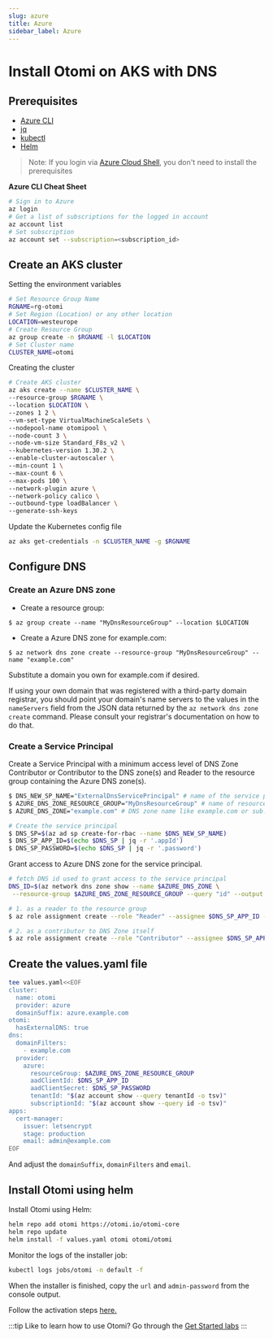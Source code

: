 ```yaml
---
slug: azure
title: Azure
sidebar_label: Azure
---
```


# Install Otomi on AKS with DNS

## Prerequisites

- [Azure CLI](https://docs.microsoft.com/en-us/cli/azure/install-azure-cli)
- [jq](https://jqlang.github.io/jq/download/)
- [kubectl](https://kubernetes.io/docs/tasks/tools/)
- [Helm](https://kubernetes.io/docs/tasks/tools/)

> Note: If you login via [Azure Cloud Shell](https://shell.azure.com), you don't need to install the prerequisites

**Azure CLI Cheat Sheet**

```bash
# Sign in to Azure
az login
# Get a list of subscriptions for the logged in account
az account list
# Set subscription
az account set --subscription=<subscription_id>
```

## Create an AKS cluster

Setting the environment variables

```bash
# Set Resource Group Name
RGNAME=rg-otomi
# Set Region (Location) or any other location
LOCATION=westeurope
# Create Resource Group
az group create -n $RGNAME -l $LOCATION
# Set Cluster name
CLUSTER_NAME=otomi
```

Creating the cluster

```bash
# Create AKS cluster
az aks create --name $CLUSTER_NAME \
--resource-group $RGNAME \
--location $LOCATION \
--zones 1 2 \
--vm-set-type VirtualMachineScaleSets \
--nodepool-name otomipool \
--node-count 3 \
--node-vm-size Standard_F8s_v2 \
--kubernetes-version 1.30.2 \
--enable-cluster-autoscaler \
--min-count 1 \
--max-count 6 \
--max-pods 100 \
--network-plugin azure \
--network-policy calico \
--outbound-type loadBalancer \
--generate-ssh-keys
```

Update the Kubernetes config file

```bash
az aks get-credentials -n $CLUSTER_NAME -g $RGNAME
```

## Configure DNS

### Create an Azure DNS zone

- Create a resource group:

```
$ az group create --name "MyDnsResourceGroup" --location $LOCATION
```

- Create a Azure DNS zone for example.com:

```
$ az network dns zone create --resource-group "MyDnsResourceGroup" --name "example.com"
```

Substitute a domain you own for example.com if desired.

If using your own domain that was registered with a third-party domain registrar, you should point your domain's name servers to the values in the `nameServers` field from the JSON data returned by the `az network dns zone create` command. Please consult your registrar's documentation on how to do that.

### Create a Service Principal

Create a Service Principal with a minimum access level of DNS Zone Contributor or Contributor to the DNS zone(s) and Reader to the resource group containing the Azure DNS zone(s).

```bash
$ DNS_NEW_SP_NAME="ExternalDnsServicePrincipal" # name of the service principal
$ AZURE_DNS_ZONE_RESOURCE_GROUP="MyDnsResourceGroup" # name of resource group where dns zone is hosted
$ AZURE_DNS_ZONE="example.com" # DNS zone name like example.com or sub.example.com

# Create the service principal
$ DNS_SP=$(az ad sp create-for-rbac --name $DNS_NEW_SP_NAME)
$ DNS_SP_APP_ID=$(echo $DNS_SP | jq -r '.appId')
$ DNS_SP_PASSWORD=$(echo $DNS_SP | jq -r '.password')
```

Grant access to Azure DNS zone for the service principal.

```bash
# fetch DNS id used to grant access to the service principal
DNS_ID=$(az network dns zone show --name $AZURE_DNS_ZONE \
 --resource-group $AZURE_DNS_ZONE_RESOURCE_GROUP --query "id" --output tsv)

# 1. as a reader to the resource group
$ az role assignment create --role "Reader" --assignee $DNS_SP_APP_ID --scope $DNS_ID

# 2. as a contributor to DNS Zone itself
$ az role assignment create --role "Contributor" --assignee $DNS_SP_APP_ID --scope $DNS_ID
```

## Create the values.yaml file

```bash
tee values.yaml<<EOF
cluster:
  name: otomi
  provider: azure
  domainSuffix: azure.example.com
otomi:
  hasExternalDNS: true
dns:
  domainFilters:
    - example.com
  provider:
    azure:
      resourceGroup: $AZURE_DNS_ZONE_RESOURCE_GROUP
      aadClientId: $DNS_SP_APP_ID
      aadClientSecret: $DNS_SP_PASSWORD
      tenantId: "$(az account show --query tenantId -o tsv)"
      subscriptionId: "$(az account show --query id -o tsv)"
apps:
  cert-manager:
    issuer: letsencrypt
    stage: production
    email: admin@example.com
EOF
```

And adjust the `domainSuffix`, `domainFilters` and `email`.

## Install Otomi using helm

Install Otomi using Helm:

```bash
helm repo add otomi https://otomi.io/otomi-core
helm repo update
helm install -f values.yaml otomi otomi/otomi
```

Monitor the logs of the installer job:

```bash
kubectl logs jobs/otomi -n default -f
```

When the installer is finished, copy the `url` and `admin-password` from the console output.

Follow the activation steps [here.](https://otomi.io/docs/get-started/activation)

:::tip
Like to learn how to use Otomi? Go through the [Get Started labs](../labs/overview.md)
:::
